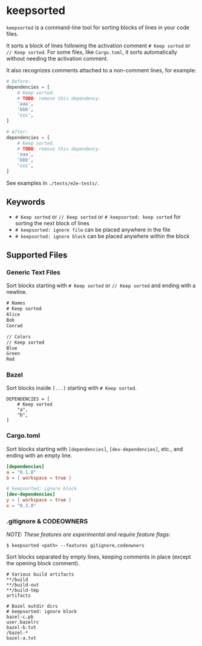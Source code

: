 # keepsorted

`keepsorted` is a command-line tool for sorting blocks of lines in your code files.

It sorts a block of lines following the activation comment `# Keep sorted` or `// Keep sorted`.
For some files, like `Cargo.toml`, it sorts automatically without needing the activation comment. 

It also recognizes comments attached to a non-comment lines, for example:

```py
# Before:
dependencies = [
    # Keep sorted.
    # TODO: remove this dependency.
    'aaa',
    'bbb',
    'ccc',
]

# After:
dependencies = [
    # Keep sorted.
    # TODO: remove this dependency.
    'aaa',
    'bbb',
    'ccc',
]
```

See examples in `./tests/e2e-tests/`.

## Keywords

- `# Keep sorted` or `// Keep sorted` or `# keepsorted: keep sorted` for sorting the next block of lines
- `# keepsorted: ignore file` can be placed anywhere in the file
- `# keepsorted: ignore block` can be placed anywhere within the block

## Supported Files

### Generic Text Files

Sort blocks starting with `# Keep sorted` or `// Keep sorted` and ending with a newline.

```txt
# Names
# Keep sorted
Alice
Bob
Conrad

// Colors
// Keep sorted
Blue
Green
Red
```

### Bazel

Sort blocks inside `[...]` starting with `# Keep sorted`.

```bazel
DEPENDENCIES = [
    # Keep sorted
    "a",
    "b",
]
```

### Cargo.toml

Sort blocks starting with `[dependencies]`, `[dev-dependencies]`, etc., and ending with an empty line.

```toml
[dependencies]
a = "0.1.0"
b = { workspace = true }

# keepsorted: ignore block
[dev-dependencies]
y = { workspace = true }
x = "0.3.0"
```

### .gitignore & CODEOWNERS

*NOTE: These features are experimental and require feature flags:*

```shell
$ keepsorted <path> --features gitignore,codeowners
```

Sort blocks separated by empty lines, keeping comments in place (except the opening block comment).

```.gitignore
# Various build artifacts
**/build
**/build-out
**/build-tmp
artifacts

# Bazel outdir dirs
# keepsorted: ignore block
bazel-c.pb
user.bazelrc
bazel-b.txt
/bazel-*
bazel-a.txt
```
